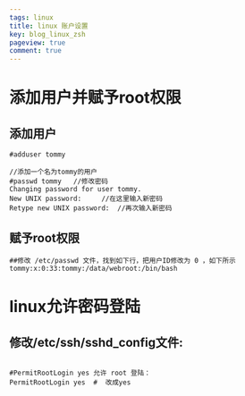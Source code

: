 ```yaml
---
tags: linux
title: linux 账户设置
key: blog_linux_zsh
pageview: true
comment: true
---
```


# 添加用户并赋予root权限
## 添加用户
```shell
#adduser tommy

//添加一个名为tommy的用户
#passwd tommy   //修改密码
Changing password for user tommy.
New UNIX password:     //在这里输入新密码
Retype new UNIX password:  //再次输入新密码
```
## 赋予root权限
```shell
##修改 /etc/passwd 文件，找到如下行，把用户ID修改为 0 ，如下所示
tommy:x:0:33:tommy:/data/webroot:/bin/bash
```

# linux允许密码登陆
## 修改/etc/ssh/sshd_config文件:
```shell

#PermitRootLogin yes 允许 root 登陆：
PermitRootLogin yes  #  改成yes

```

